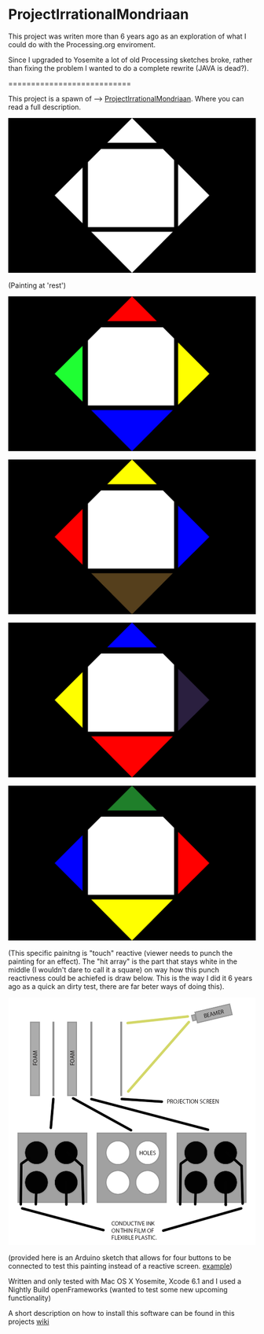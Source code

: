 ProjectIrrationalMondriaan
==========================

This project was writen more than 6 years ago as an exploration of what I could do with the Processing.org enviroment.

Since I upgraded to Yosemite a lot of old Processing sketches broke, rather than fixing the problem I wanted to do a complete rewrite (JAVA is dead?).

===========================

This project is a spawn of --> [ProjectIrrationalMondriaan](https://github.com/DeRaafMedia/ProjectIrrationalMondriaan). Where you can read a full description.

![alt tag](https://github.com/DeRaafMedia/ProjectIrrationalMondriaan-Composition-No-1--Lozenge-with-four-lines-/blob/master/bin/data/Irrational%20Mondriaan-rest.png)

(Painting at 'rest')

![alt tag](https://github.com/DeRaafMedia/ProjectIrrationalMondriaan-Composition-No-1--Lozenge-with-four-lines-/blob/master/bin/data/Irrational%20Mondriaan_1.png)

![alt tag](https://github.com/DeRaafMedia/ProjectIrrationalMondriaan-Composition-No-1--Lozenge-with-four-lines-/blob/master/bin/data/Irrational%20Mondriaan_2.png)

![alt tag](https://github.com/DeRaafMedia/ProjectIrrationalMondriaan-Composition-No-1--Lozenge-with-four-lines-/blob/master/bin/data/Irrational%20Mondriaan_3.png)

![alt tag](https://github.com/DeRaafMedia/ProjectIrrationalMondriaan-Composition-No-1--Lozenge-with-four-lines-/blob/master/bin/data/Irrational%20Mondriaan_4.png)

(This specific painitng is "touch" reactive (viewer needs to punch the painting for an effect). The "hit array" is the part that stays white in the middle (I wouldn't dare to call it a square) on way how this punch reactivness could be achiefed is draw below. This is the way I did it 6 years ago as a quick an dirty test, there are far beter ways of doing this).

![alt tag](https://github.com/DeRaafMedia/ProjectIrrationalMondriaan-Composition-No-1--Lozenge-with-four-lines-/blob/master/bin/data/Interactive-Projection_screen.png)

(provided here is an Arduino sketch that allows for four buttons to be connected to test this painting instead of a reactive screen. [example]())

Written and only tested with Mac OS X Yosemite, Xcode 6.1 and I used a Nightly Build openFrameworks (wanted to test some new upcoming functionality)

A short description on how to install this software can be found in this projects [wiki](https://github.com/DeRaafMedia/ProjectIrrationalMondriaan-Composition-No-1--Lozenge-with-four-lines-/wiki)
